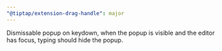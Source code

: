 ```yaml
---
"@tiptap/extension-drag-handle": major
---
```


Dismissable popup on keydown, when the popup is visible and the editor has focus, typing should hide the popup.
